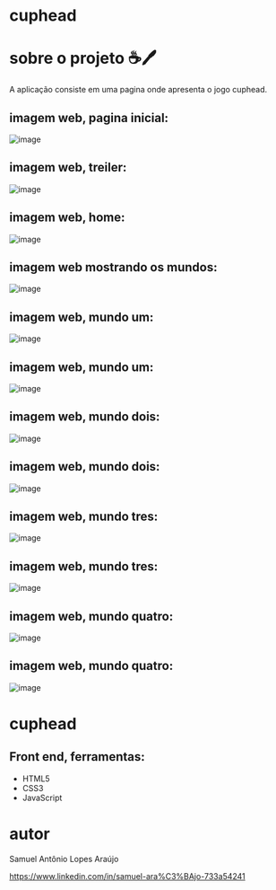 # cuphead

# sobre o projeto ☕🖊️

A aplicação consiste em uma pagina onde apresenta o jogo cuphead.

## imagem web, pagina inicial:

![image](https://user-images.githubusercontent.com/109006648/224793926-c0a917e1-0b87-4a96-8a2d-9df4c41d85d5.png)

## imagem web, treiler:

![image](https://user-images.githubusercontent.com/109006648/224794157-a13f8289-8de1-4898-b61e-029d25390905.png)

## imagem web, home:

![image](https://user-images.githubusercontent.com/109006648/224794467-581a4302-9c2c-412c-a5ab-2737eb403781.png)

## imagem web mostrando os mundos:

![image](https://user-images.githubusercontent.com/109006648/224794785-b77d0d86-1459-4b57-92e1-cfd932155c3e.png)

## imagem web, mundo um:

![image](https://user-images.githubusercontent.com/109006648/224795565-94d56afa-7dbf-4887-907c-28525c93d019.png)


## imagem web, mundo um:

![image](https://user-images.githubusercontent.com/109006648/224795891-e13b593b-f43a-44a1-ab9f-b0b212221135.png)

## imagem web, mundo dois:

![image](https://user-images.githubusercontent.com/109006648/224796083-9cde840d-2f1b-41bd-8b19-c93a756c5dd1.png)

## imagem web, mundo dois:

![image](https://user-images.githubusercontent.com/109006648/224796398-3c503c9b-23d5-4405-8107-a26b65fe7066.png)

## imagem web, mundo tres:

![image](https://user-images.githubusercontent.com/109006648/224796773-cec0137f-8d8c-4bb6-830c-c2a6cca31302.png)

## imagem web, mundo tres:


![image](https://user-images.githubusercontent.com/109006648/224797189-2daab0d2-665c-4190-b892-b48c48463728.png)

## imagem web, mundo quatro:

![image](https://user-images.githubusercontent.com/109006648/224797378-90a6b317-919e-4cf3-a3d8-b31699e909db.png)

## imagem web, mundo quatro:

![image](https://user-images.githubusercontent.com/109006648/224797488-7bc8ad9a-23dc-4191-a6f7-31703b90ad24.png)

# cuphead

## Front end, ferramentas:
* HTML5
* CSS3
* JavaScript

# autor

Samuel Antônio Lopes Araújo

https://www.linkedin.com/in/samuel-ara%C3%BAjo-733a54241 
